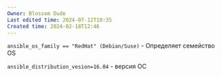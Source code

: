 ```yaml
---
Owner: Blossom Dude
Last edited time: 2024-07-12T10:35
Created time: 2024-02-18T12:46
---
```

`ansible_os_family == "RedHat" (Debian/Suse)` - Определяет семейство OS

`ansible_distribution_vesion=16.04` - версия ОС